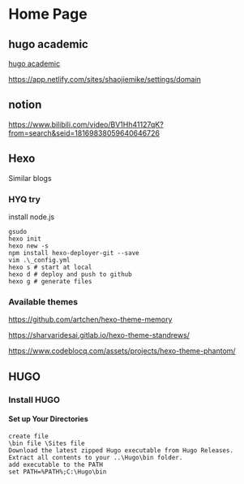 # Home Page

## hugo academic

[hugo academic](https://www.bilibili.com/video/BV1Gz4y1f7Qj?from=search&seid=15537181245376985681)

https://app.netlify.com/sites/shaojiemike/settings/domain


## notion

https://www.bilibili.com/video/BV1Hh41127qK?from=search&seid=18169838059640646726

## Hexo

Similar blogs

### HYQ try

install node.js
```
gsudo
hexo init
hexo new -s
npm install hexo-deployer-git --save
vim .\_config.yml
hexo s # start at local
hexo d # deploy and push to github
hexo g # generate files
```

### Available themes

https://github.com/artchen/hexo-theme-memory

https://sharvaridesai.gitlab.io/hexo-theme-standrews/

https://www.codeblocq.com/assets/projects/hexo-theme-phantom/

## HUGO

### Install HUGO

#### Set up Your Directories 

```
create file
\bin file \Sites file
Download the latest zipped Hugo executable from Hugo Releases.
Extract all contents to your ..\Hugo\bin folder.
add executable to the PATH
set PATH=%PATH%;C:\Hugo\bin
```

